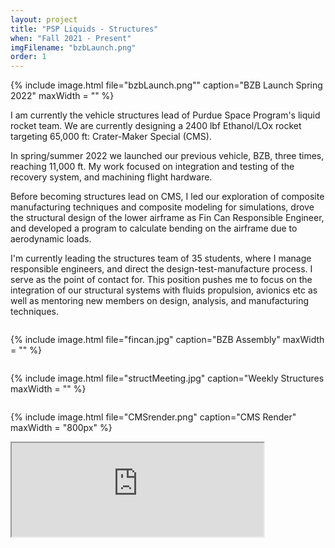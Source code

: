 ```yaml
---
layout: project
title: "PSP Liquids - Structures"
when: "Fall 2021 - Present"
imgFilename: "bzbLaunch.png"
order: 1
---
```


{% include image.html file="bzbLaunch.png"" caption="BZB Launch Spring 2022" maxWidth = "" %}

I am currently the vehicle structures lead of Purdue Space Program's liquid rocket team. We are currently designing a 2400 lbf Ethanol/LOx rocket targeting 65,000 ft: Crater-Maker Special (CMS).

In spring/summer 2022 we launched our previous vehicle, BZB, three times, reaching 11,000 ft. My work focused on integration and testing of the recovery system, and machining flight hardware.

Before becoming structures lead on CMS, I led our exploration of composite manufacturing techniques and composite modeling for simulations, drove the structural design of the lower airframe as Fin Can Responsible Engineer, and developed a program to calculate bending on the airframe due to aerodynamic loads.

I'm currently leading the structures team of 35 students, where I manage responsible engineers, and direct the design-test-manufacture process. I serve as the point of contact for. This position pushes me to focus on the integration of our structural systems with fluids propulsion, avionics etc as well as mentoring new members on design, analysis, and manufacturing techniques.

<div style="display:flex; justify-content:center; align-items:center; flex-wrap:wrap;">

{% include image.html file="fincan.jpg" caption="BZB Assembly" maxWidth = "" %}

{% include image.html file="structMeeting.jpg" caption="Weekly Structures maxWidth = ""  %}

{% include image.html file="CMSrender.png" caption="CMS Render" maxWidth = "800px" %}

</div>


<iframe width="80%" text-align="center"
src="https://www.youtube.com/watch?v=TmexK33293g">
</iframe>